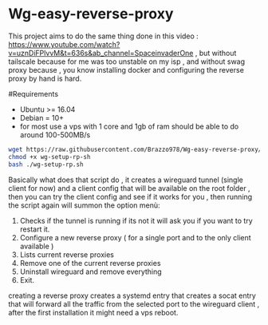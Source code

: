 # Wg-easy-reverse-proxy

This project aims to do the same thing done in this video : https://www.youtube.com/watch?v=uznDiFPlvvM&t=636s&ab_channel=SpaceinvaderOne , but without tailscale because for me was too unstable on my isp , and without swag proxy because , you know installing docker and configuring the reverse  proxy by hand is hard.

#Requirements 

- Ubuntu >= 16.04
- Debian = 10+
- for most use a vps with 1 core and 1gb of ram should be able to do around  100-500MB/s

```bash
wget https://raw.githubusercontent.com/Brazzo978/Wg-easy-reverse-proxy/refs/heads/main/wg-setup-rp.sh
chmod +x wg-setup-rp-sh
bash ./wg-setup-rp.sh
```
  
Basically what does that script do , it creates a wireguard tunnel (single client for now) and a client config that will be available on the root folder , then you can try the client config and see if it works for you , then running the script again will summon the option menù: 
1) Checks if the tunnel is running if its not it will ask you if you want to try restart it.
2) Configure a new reverse proxy ( for a single port and to the only client available )
3) Lists current reverse proxies
4) Remove one of the current reverse proxies
5) Uninstall wireguard and remove everything
6) Exit.

creating a reverse proxy creates a systemd entry that creates a socat entry that will forward all the traffic from the selected  port to the wireguard client , after the first installation it might need a vps reboot.
